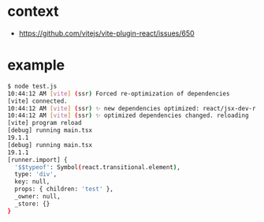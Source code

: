 # context

- https://github.com/vitejs/vite-plugin-react/issues/650

# example

```sh
$ node test.js
10:44:12 AM [vite] (ssr) Forced re-optimization of dependencies
[vite] connected.
10:44:12 AM [vite] (ssr) ✨ new dependencies optimized: react/jsx-dev-runtime
10:44:12 AM [vite] (ssr) ✨ optimized dependencies changed. reloading
[vite] program reload
[debug] running main.tsx
19.1.1
[debug] running main.tsx
19.1.1
[runner.import] {
  '$$typeof': Symbol(react.transitional.element),
  type: 'div',
  key: null,
  props: { children: 'test' },
  _owner: null,
  _store: {}
}
```

